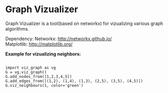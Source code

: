 Graph Vizualizer
================

Graph Vizualizer is a tool(based on networkx) for vizualizing various graph algorithms.

Dependency:
Networkx: http://networkx.github.io/   
Matplotlib: http://matplotlib.org/

<strong>Example for vizualizing neighbors:</strong>
<pre><code>
import viz_graph as vg
G = vg.viz_graph()
G.add_nodes_from([1,2,3,4,5])
G.add_edges_from([(1,2), (1,4), (1,3), (2,5), (3,5), (4,5)])
G.viz_neighbours(1, color='green')
</code></pre>
